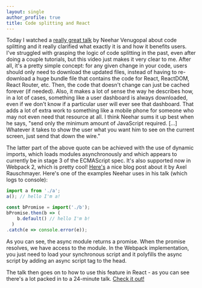 ```yaml
---
layout: single
author_profile: true
title: Code splitting and React
---
```


Today I watched a [really great talk](https://www.youtube.com/watch?v=bb6RCrDaxhw) by Neehar Venugopal about code splitting and it really clarified what exactly it is and how it benefits users. I've struggled with grasping the logic of code splitting in the past, even after doing a couple tutorials, but this video just makes it very clear to me. After all, it's a pretty simple concept: for any given change in your code, users should only need to download the updated files, instead of having to re-download a huge bundle file that contains the code for React, ReactDOM, React Router, etc. Then, the code that doesn't change can just be cached forever (if needed). Also, it makes a lot of sense the way he describes how, in a lot of cases, something like a user dashboard is always downloaded, even if we don't know if a particular user will ever see that dashboard. That adds a lot of extra work to something like a mobile phone for someone who may not even need that resource at all. I think Neehar sums it up best when he says, "send only the minimum amount of JavaScript required. [...] Whatever it takes to show the user what you want him to see on the current screen, just send that down the wire." 

The latter part of the above quote can be achieved with the use of dynamic imports, which loads modules asynchronously and which appears to currently be in stage 3 of the ECMAScript spec. It's also supported now in Webpack 2, which is pretty cool! [Here's](http://2ality.com/2017/01/import-operator.html) a nice blog post about it by Axel Rauschmayer. Here's one of the examples Neehar uses in his talk (which logs to console):

```javascript
import a from './a';
a(); // hello I'm a!

const bPromise = import('./b');
bPromise.then(b => (
    b.default() // hello I'm b!
  )
.catch(e => console.error(e));
```

As you can see, the async module returns a promise. When the promise resolves, we have access to the module. In the Webpack implementation, you just need to load your synchronous script and it polyfills the async script by adding an async script tag to the head. 

The talk then goes on to how to use this feature in React - as you can see there's a lot packed in to a 24-minute talk. [Check it out!](https://www.youtube.com/watch?v=bb6RCrDaxhw)







